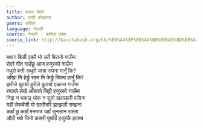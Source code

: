 ```yaml
---
title: बथान बिर्सी
author: एस्पी कोइराला
genre: कविता
language: नेपाली
source: नेपाली - कविता कोश
source_link: http://kavitakosh.org/kk/%E0%A4%8F%E0%A4%B8%E0%A5%8D%E0%A4%AA%E0%A5%80_%E0%A4%95%E0%A5%8B%E0%A4%87%E0%A4%B0%E0%A4%BE%E0%A4%B2%E0%A4%BE
---
```


बथान बिर्सी एक्लै भो चरी बिरानो गाउँमा  
रोएरै गीत गाउँछु आज हजुरको नाउँमा  
मधुरो बत्ती अधुरो यात्रा सपना मानुँ कि?  
आँखा नि हेर्छु सास नि फेर्छु विपना ठानुँ कि?  
झरीले चुट्यो हुरीले कुट्यो एकान्त गाउँमा  
रगतले लेखें आँसको चिठ्ठी हजुरको नाउँमा  
निद्रा न थकाइ भोक न सुर्ता खलखली पसिना  
यहीं लेकबेंसी यो छातीभरि झल्झली सम्झना  
कहाँ छु कहाँ मनमात्र यहाँ सुनसान रातमा  
औंठी थ्यो चिनो कसरी पुर्याउँ हजुरकै हातमा
